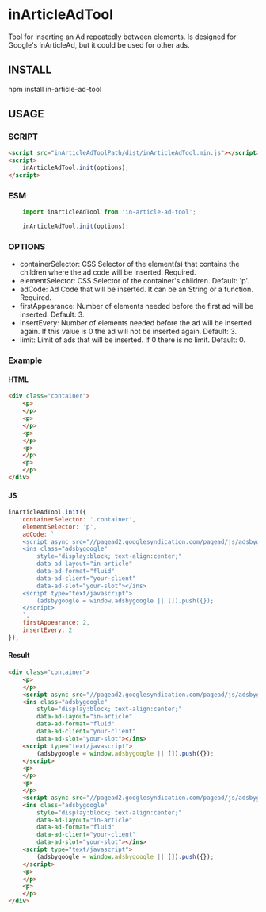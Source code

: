 # inArticleAdTool

Tool for inserting an Ad repeatedly between elements. Is designed for Google's inArticleAd, but it could be used for other ads.

## INSTALL

npm install in-article-ad-tool

## USAGE

### SCRIPT

```html
<script src="inArticleAdToolPath/dist/inArticleAdTool.min.js"></script>
<script>
    inArticleAdTool.init(options);
</script>
```

### ESM

```js
    import inArticleAdTool from 'in-article-ad-tool';

    inArticleAdTool.init(options);
```

### OPTIONS

* containerSelector: CSS Selector of the element(s) that contains the children where the ad code will be inserted. Required.
* elementSelector: CSS Selector of the container's children. Default: 'p'.
* adCode: Ad Code that will be inserted. It can be an String or a function. Required.
* firstAppearance: Number of elements needed before the first ad will be inserted. Default: 3.
* insertEvery: Number of elements needed before the ad will be inserted again. If this value is 0 the ad will not be inserted again. Default: 3.
* limit: Limit of ads that will be inserted. If 0 there is no limit. Default: 0.

### Example

#### HTML

```html
<div class="container">
    <p>
    </p>
    <p>
    </p>
    <p>
    </p>
    <p>
    </p>
    <p>
    </p>
</div>
```

#### JS

```js
inArticleAdTool.init({
    containerSelector: '.container',
    elementSelector: 'p',
    adCode: `
    <script async src="//pagead2.googlesyndication.com/pagead/js/adsbygoogle.js"></script>
    <ins class="adsbygoogle"
        style="display:block; text-align:center;"
        data-ad-layout="in-article"
        data-ad-format="fluid"
        data-ad-client="your-client"
        data-ad-slot="your-slot"></ins>
    <script type="text/javascript">
        (adsbygoogle = window.adsbygoogle || []).push({});
    </script>
    `,
    firstAppearance: 2,
    insertEvery: 2
});
```

#### Result

```html
<div class="container">
    <p>
    </p>
    <script async src="//pagead2.googlesyndication.com/pagead/js/adsbygoogle.js"></script>
    <ins class="adsbygoogle"
        style="display:block; text-align:center;"
        data-ad-layout="in-article"
        data-ad-format="fluid"
        data-ad-client="your-client"
        data-ad-slot="your-slot"></ins>
    <script type="text/javascript">
        (adsbygoogle = window.adsbygoogle || []).push({});
    </script>
    <p>
    </p>
    <p>
    </p>
    <script async src="//pagead2.googlesyndication.com/pagead/js/adsbygoogle.js"></script>
    <ins class="adsbygoogle"
        style="display:block; text-align:center;"
        data-ad-layout="in-article"
        data-ad-format="fluid"
        data-ad-client="your-client"
        data-ad-slot="your-slot"></ins>
    <script type="text/javascript">
        (adsbygoogle = window.adsbygoogle || []).push({});
    </script>
    <p>
    </p>
    <p>
    </p>
</div>
```
